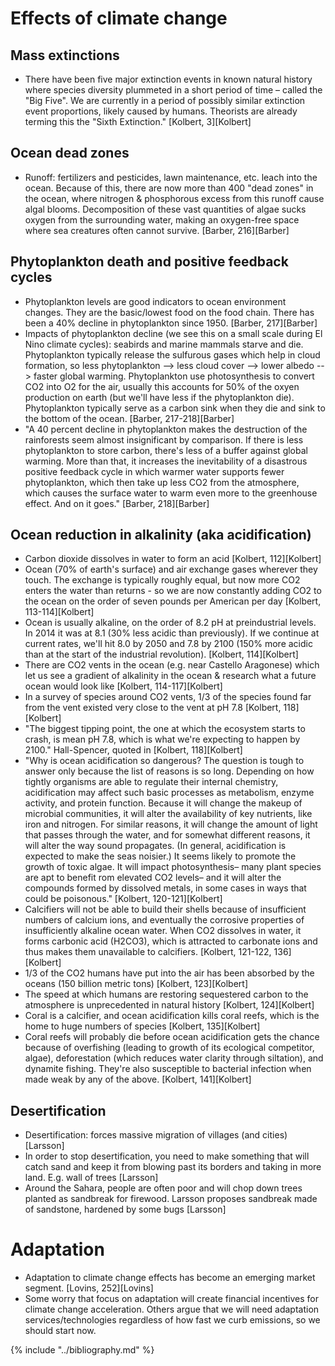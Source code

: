 # Effects of climate change

## Mass extinctions
* There have been five major extinction events in known natural history where species diversity plummeted in a short period of time – called the "Big Five". We are currently in a period of possibly similar extinction event proportions, likely caused by humans. Theorists are already terming this the "Sixth Extinction." [Kolbert, 3][Kolbert]

## Ocean dead zones
* Runoff: fertilizers and pesticides, lawn maintenance, etc. leach into the ocean. Because of this, there are now more than 400 "dead zones" in the ocean, where nitrogen & phosphorous excess from this runoff cause algal blooms. Decomposition of these vast quantities of algae sucks oxygen from the surrounding water, making an oxygen-free space where sea creatures often cannot survive. [Barber, 216][Barber]

## Phytoplankton death and positive feedback cycles
* Phytoplankton levels are good indicators to ocean environment changes. They are the basic/lowest food on the food chain. There has been a 40% decline in phytoplankton since 1950. [Barber, 217][Barber]
* Impacts of phytoplankton decline (we see this on a small scale during El Nino climate cycles): seabirds and marine mammals starve and die. Phytoplankton typically release the sulfurous gases which help in cloud formation, so less phytoplankton --> less cloud cover --> lower albedo --> faster global warming. Phytoplankton use photosynthesis to convert CO2 into O2 for the air, usually this accounts for 50% of the oxyen production on earth (but we'll have less if the phytoplankton die). Phytoplankton typically serve as a carbon sink when they die and sink to the bottom of the ocean. [Barber, 217-218][Barber]
* "A 40 percent decline in phytoplankton makes the destruction of the rainforests seem almost insignificant by comparison. If there is less phytoplankton to store carbon, there's less of a buffer against global warming. More than that, it increases the inevitability of a disastrous positive feedback cycle in which warmer water supports fewer phytoplankton, which then take up less CO2 from the atmosphere, which causes the surface water to warm even more to the greenhouse effect. And on it goes." [Barber, 218][Barber]

## Ocean reduction in alkalinity (aka acidification)
* Carbon dioxide dissolves in water to form an acid [Kolbert, 112][Kolbert]
* Ocean (70% of earth's surface) and air exchange gases wherever they touch. The exchange is typically roughly equal, but now more CO2 enters the water than returns - so we are now constantly adding CO2 to the ocean on the order of seven pounds per American per day [Kolbert, 113-114][Kolbert]
* Ocean is usually alkaline, on the order of 8.2 pH at preindustrial levels. In 2014 it was at 8.1 (30% less acidic than previously). If we continue at current rates, we'll hit 8.0 by 2050 and 7.8 by 2100 (150% more acidic than at the start of the industrial revolution). [Kolbert, 114][Kolbert]
* There are CO2 vents in the ocean (e.g. near Castello Aragonese) which let us see a gradient of alkalinity in the ocean & research what a future ocean would look like [Kolbert, 114-117][Kolbert]
* In a survey of species around CO2 vents, 1/3 of the species found far from the vent existed very close to the vent at pH 7.8 [Kolbert, 118][Kolbert]
* "The biggest tipping point, the one at which the ecosystem starts to crash, is mean pH 7.8, which is what we're expecting to happen by 2100." Hall-Spencer, quoted in [Kolbert, 118][Kolbert]
* "Why is ocean acidification so dangerous? The question is tough to answer only because the list of reasons is so long. Depending on how tightly organisms are able to regulate their internal chemistry, acidification may affect such basic processes as metabolism, enzyme activity, and protein function. Because it will change the makeup of microbial communities, it will alter the availability of key nutrients, like iron and nitrogen. For similar reasons, it will change the amount of light that passes through the water, and for somewhat different reasons, it will alter the way sound propagates. (In general, acidification is expected to make the seas noisier.) It seems likely to promote the growth of toxic algae. It will impact photosynthesis– many plant species are apt to benefit rom elevated CO2 levels– and it will alter the compounds formed by dissolved metals, in some cases in ways that could be poisonous." [Kolbert, 120-121][Kolbert]
* Calcifiers will not be able to build their shells because of insufficient numbers of calcium ions, and eventually the corrosive properties of insufficiently alkaline ocean water. When CO2 dissolves in water, it forms carbonic acid (H2CO3), which is attracted to carbonate ions and thus makes them unavailable to calcifiers. [Kolbert, 121-122, 136][Kolbert]
* 1/3 of the CO2 humans have put into the air has been absorbed by the oceans (150 billion metric tons) [Kolbert, 123][Kolbert]
* The speed at which humans are restoring sequestered carbon to the atmosphere is unprecedented in natural history [Kolbert, 124][Kolbert]
* Coral is a calcifier, and ocean acidification kills coral reefs, which is the home to huge numbers of species [Kolbert, 135][Kolbert]
* Coral reefs will probably die before ocean acidification gets the chance because of overfishing (leading to growth of its ecological competitor, algae), deforestation (which reduces water clarity through siltation), and dynamite fishing. They're also susceptible to bacterial infection when made weak by any of the above. [Kolbert, 141][Kolbert]


## Desertification
* Desertification: forces massive migration of villages (and cities) [Larsson]
* In order to stop desertification, you need to make something that will catch sand and keep it from blowing past its borders and taking in more land. E.g. wall of trees [Larsson]
* Around the Sahara, people are often poor and will chop down trees planted as sandbreak for firewood. Larsson proposes sandbreak made of sandstone, hardened by some bugs [Larsson]

# Adaptation
* Adaptation to climate change effects has become an emerging market segment. [Lovins, 252][Lovins]
* Some worry that focus on adaptation will create financial incentives for climate change acceleration. Others argue that we will need adaptation services/technologies regardless of how fast we curb emissions, so we should start now.

{% include "../bibliography.md" %}

